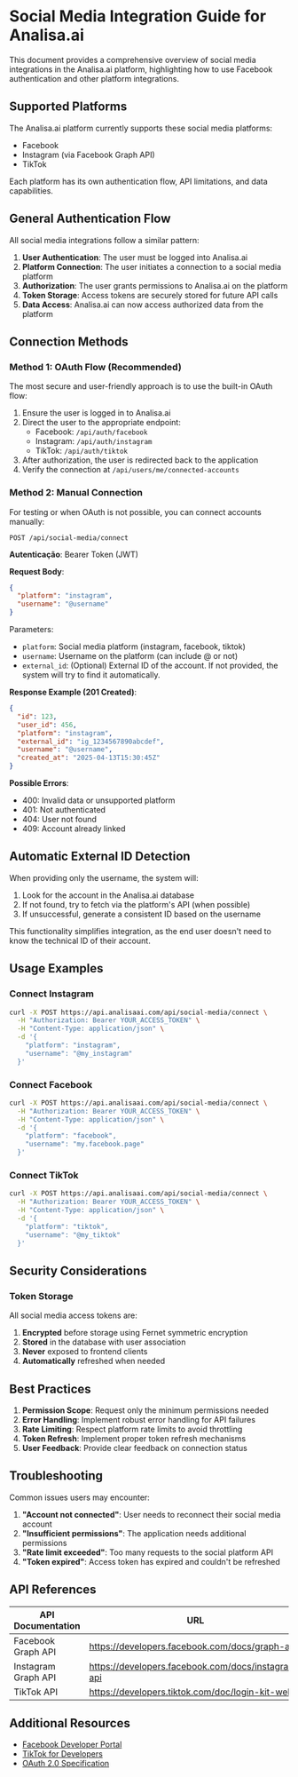 # Social Media Integration Guide for Analisa.ai

This document provides a comprehensive overview of social media integrations in the Analisa.ai platform, highlighting how to use Facebook authentication and other platform integrations.

## Supported Platforms

The Analisa.ai platform currently supports these social media platforms:

- Facebook
- Instagram (via Facebook Graph API)
- TikTok

Each platform has its own authentication flow, API limitations, and data capabilities.

## General Authentication Flow

All social media integrations follow a similar pattern:

1. **User Authentication**: The user must be logged into Analisa.ai
2. **Platform Connection**: The user initiates a connection to a social media platform
3. **Authorization**: The user grants permissions to Analisa.ai on the platform
4. **Token Storage**: Access tokens are securely stored for future API calls
5. **Data Access**: Analisa.ai can now access authorized data from the platform

## Connection Methods

### Method 1: OAuth Flow (Recommended)

The most secure and user-friendly approach is to use the built-in OAuth flow:

1. Ensure the user is logged in to Analisa.ai
2. Direct the user to the appropriate endpoint:
   - Facebook: `/api/auth/facebook`
   - Instagram: `/api/auth/instagram`
   - TikTok: `/api/auth/tiktok`
3. After authorization, the user is redirected back to the application
4. Verify the connection at `/api/users/me/connected-accounts`

### Method 2: Manual Connection

For testing or when OAuth is not possible, you can connect accounts manually:

```
POST /api/social-media/connect
```

**Autenticação**: Bearer Token (JWT)

**Request Body**:
```json
{
  "platform": "instagram",
  "username": "@username"
}
```

Parameters:
- `platform`: Social media platform (instagram, facebook, tiktok)
- `username`: Username on the platform (can include @ or not)
- `external_id`: (Optional) External ID of the account. If not provided, the system will try to find it automatically.

**Response Example (201 Created)**:
```json
{
  "id": 123,
  "user_id": 456,
  "platform": "instagram",
  "external_id": "ig_1234567890abcdef",
  "username": "@username",
  "created_at": "2025-04-13T15:30:45Z"
}
```

**Possible Errors**:
- 400: Invalid data or unsupported platform
- 401: Not authenticated
- 404: User not found
- 409: Account already linked

## Automatic External ID Detection

When providing only the username, the system will:

1. Look for the account in the Analisa.ai database
2. If not found, try to fetch via the platform's API (when possible)
3. If unsuccessful, generate a consistent ID based on the username

This functionality simplifies integration, as the end user doesn't need to know the technical ID of their account.

## Usage Examples

### Connect Instagram

```bash
curl -X POST https://api.analisaai.com/api/social-media/connect \
  -H "Authorization: Bearer YOUR_ACCESS_TOKEN" \
  -H "Content-Type: application/json" \
  -d '{
    "platform": "instagram",
    "username": "@my_instagram"
  }'
```

### Connect Facebook

```bash
curl -X POST https://api.analisaai.com/api/social-media/connect \
  -H "Authorization: Bearer YOUR_ACCESS_TOKEN" \
  -H "Content-Type: application/json" \
  -d '{
    "platform": "facebook",
    "username": "my.facebook.page"
  }'
```

### Connect TikTok

```bash
curl -X POST https://api.analisaai.com/api/social-media/connect \
  -H "Authorization: Bearer YOUR_ACCESS_TOKEN" \
  -H "Content-Type: application/json" \
  -d '{
    "platform": "tiktok",
    "username": "@my_tiktok"
  }'
```

## Security Considerations

### Token Storage

All social media access tokens are:

1. **Encrypted** before storage using Fernet symmetric encryption
2. **Stored** in the database with user association
3. **Never** exposed to frontend clients
4. **Automatically** refreshed when needed

## Best Practices

1. **Permission Scope**: Request only the minimum permissions needed
2. **Error Handling**: Implement robust error handling for API failures
3. **Rate Limiting**: Respect platform rate limits to avoid throttling
4. **Token Refresh**: Implement proper token refresh mechanisms
5. **User Feedback**: Provide clear feedback on connection status

## Troubleshooting

Common issues users may encounter:

1. **"Account not connected"**: User needs to reconnect their social media account
2. **"Insufficient permissions"**: The application needs additional permissions
3. **"Rate limit exceeded"**: Too many requests to the social platform API
4. **"Token expired"**: Access token has expired and couldn't be refreshed

## API References

| API Documentation | URL |
|-------------------|-----|
| Facebook Graph API | https://developers.facebook.com/docs/graph-api |
| Instagram Graph API | https://developers.facebook.com/docs/instagram-api |
| TikTok API | https://developers.tiktok.com/doc/login-kit-web |

## Additional Resources

- [Facebook Developer Portal](https://developers.facebook.com/)
- [TikTok for Developers](https://developers.tiktok.com/)
- [OAuth 2.0 Specification](https://oauth.net/2/)